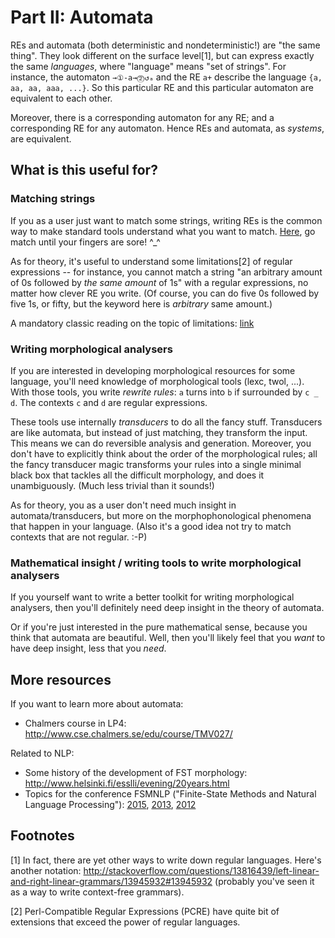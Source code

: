 # Part II: Automata

REs and automata (both deterministic and nondeterministic!) are "the same thing". They look different on the surface level[1], but can express exactly the same _languages_, where "language" means "set of strings".
For instance, the automaton `→①-a→⓶↺ₐ` and the RE `a+` describe the language `{a, aa, aa, aaa, ...}`. So this particular RE and this particular automaton are equivalent to each other. 

Moreover, there is a corresponding automaton for any RE; and a corresponding RE for any automaton. Hence REs and automata, as *systems*, are equivalent.



## What is this useful for?

### Matching strings 
If you as a user just want to match some strings, writing REs is the common way to make standard tools understand what you want to match. [Here](https://regex101.com/), go match until your fingers are sore! ^_^

As for theory, it's useful to understand some limitations[2] of regular expressions -- for instance, you cannot match a string "an arbitrary amount of 0s followed by *the same amount* of 1s" with a regular expressions, no matter how clever RE you write. (Of course, you can do five 0s followed by five 1s, or fifty, but the keyword here is *arbitrary* same amount.)

A mandatory classic reading on the topic of limitations: [link](http://stackoverflow.com/questions/1732348/regex-match-open-tags-except-xhtml-self-contained-tags/1732454#1732454)


### Writing morphological analysers

If you are interested in developing morphological resources for some language, you'll need knowledge of morphological tools (lexc, twol, ...). With those tools, you write *rewrite rules*: `a` turns into `b` if surrounded by `c _ d`. The contexts `c` and `d` are regular expressions.

These tools use internally *transducers* to do all the fancy stuff. Transducers are like automata, but instead of just matching, they transform the input. This means we can do reversible analysis and generation. Moreover, you don't have to explicitly think about the order of the morphological rules; all the fancy transducer magic transforms your rules into a single minimal black box that tackles all the difficult morphology, and does it unambiguously. (Much less trivial than it sounds!)

As for theory, you as a user don't need much insight in automata/transducers, but more on the morphophonological phenomena that happen in your language. (Also it's a good idea not try to match contexts that are not regular. :-P)


### Mathematical insight / writing tools to write morphological analysers

If you yourself want to write a better toolkit for writing morphological analysers, then you'll definitely need deep insight in the theory of automata.

Or if you're just interested in the pure mathematical sense, because you think that automata are beautiful. Well, then you'll likely feel that you *want* to have deep insight, less that you *need*.



## More resources

If you want to learn more about automata:

* Chalmers course in LP4: http://www.cse.chalmers.se/edu/course/TMV027/ 

Related to NLP:

* Some history of the development of FST morphology: http://www.helsinki.fi/esslli/evening/20years.html
* Topics for the conference FSMNLP ("Finite-State Methods and Natural Language Processing"): [2015](http://fsmnlp2015.phil.hhu.de/?page_id=210), [2013](http://fsmnlp2013.cs.st-andrews.ac.uk/programme.html), [2012](http://ixa2.si.ehu.es/fsmnlp2012/index.php/en/programme.html)

## Footnotes 

[1] In fact, there are yet other ways to write down regular languages. Here's another notation: http://stackoverflow.com/questions/13816439/left-linear-and-right-linear-grammars/13945932#13945932 (probably you've seen it as a way to write context-free grammars).

[2] Perl-Compatible Regular Expressions (PCRE) have quite bit of extensions that exceed the power of regular languages. 